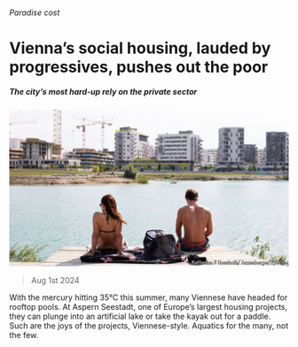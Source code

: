 ###### Paradise cost

# Vienna’s social housing, lauded by progressives, pushes out the poor 

##### The city’s most hard-up rely on the private sector 

![image](images/20240803_EUP505.jpg) 

> Aug 1st 2024 

With the mercury hitting 35°C this summer, many Viennese have headed for rooftop pools. At Aspern Seestadt, one of Europe’s largest housing projects, they can plunge into an artificial lake or take the kayak out for a paddle. Such are the joys of the projects, Viennese-style. Aquatics for the many, not the few. 

